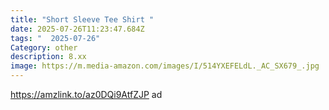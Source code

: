 ```yaml
---
title: "Short Sleeve Tee Shirt "
date: 2025-07-26T11:23:47.684Z
tags: "  2025-07-26"
Category: other
description: 8.xx
image: https://m.media-amazon.com/images/I/514YXEFELdL._AC_SX679_.jpg
---
```

https://amzlink.to/az0DQi9AtfZJP ad